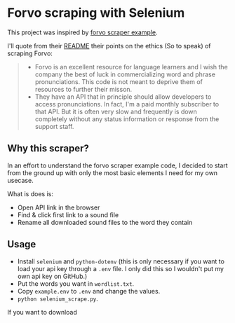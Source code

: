 # Forvo scraping with Selenium
This project was inspired by [forvo scraper example](https://github.com/NSBum/forvo_scraper_example).

I'll quote from their [README](https://github.com/NSBum/forvo_scraper_example/blob/main/README.md) their points on the ethics (So to speak) of scraping Forvo:

> - Forvo is an excellent resource for language learners and I wish the company the best of luck in commercializing word and phrase pronunciations. This code is not meant to deprive them of resources to further their misson.
> - They have an API that in principle should allow developers to access pronunciations. In fact, I'm a paid monthly subscriber to that API. But it is often very slow and frequently is down completely without any status information or response from the support staff.

## Why this scraper?
In an effort to understand the forvo scraper example code, I decided to start from the ground up with only the most basic elements I need for my own usecase.
 
What is does is:
- Open API link in the browser
- Find & click first link to a sound file
- Rename all downloaded sound files to the word they contain

## Usage

- Install `selenium` and `python-dotenv` (this is only necessary if you want to load your api key through a `.env` file. I only did this so I wouldn't put my own api key on GitHub.)
- Put the words you want in `wordlist.txt`.
- Copy `example.env` to `.env` and change the values.
- `python selenium_scrape.py`.

If you want to download 